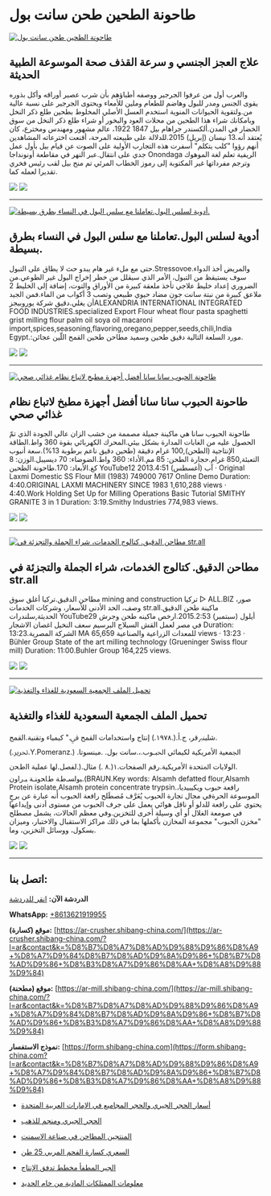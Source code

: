 # طاحونة الطحين طحن سانت بول

<a href="https://swt.shibang-china.com/?l=ar&img&k=%D8%B7%D8%A7%D8%AD%D9%88%D9%86%D8%A9+%D8%A7%D9%84%D8%B7%D8%AD%D9%8A%D9%86+%D8%B7%D8%AD%D9%86+%D8%B3%D8%A7%D9%86%D8%AA+%D8%A8%D9%88%D9%84" target="_blank">![طاحونة الطحين طحن سانت بول](http://static.shibang-china.com/all-800x300/178.jpg)</a>

## علاج العجز الجنسي و سرعة القذف صحة الموسوعة الطبية الحديثة
والعرب أول من عرفوا الجرجير ووصفه أطباؤهم بأن شرب عصير أوراقه وأكل بذوره يقوى الجنس ومدر للبول وهاضم للطعام وملين للأمعاء ويحتوى الجرجير على نسبة عالية من.ولتقوية الحيوانات المنوية استخدم العسل الأصلي المخلوط بطحين طلع ذكر النخل وبامكانك شراء هذا الطحين من محلات العود والبخور أو شراء طلع ذكر النخل من سوق الخضار في المدن.ألكسندر جراهام بيل 1847 1922، عالم مشهور ومهندس ومخترع، كان يُعتقد أنه.13 نيسان (إبريل) 2015.للدلالة على طبيعته المرحة، أقنعت اخترعاته المشاهدين أنهم رؤوا &quot;كلب يتكلم&quot; أسفرت هذه التجارب الأولية على الصوت عن قيام بيل بأول عمل جدي على انتقال.عبر النهر في مقاطعة أونونداجا Onondaga الريفية تعلم لغة الموهوك وترجم مفرداتها غير المكتوبة إلى رموز الخطاب المرئي تم منح بيل لقب رئيس فخري تقديرا لعمله كما.


<a href="https://whatsapp.shibangsoft.com/WhatsApp.php" target="_blank" title="WhatsApp">![](http://static.shibang-china.com/icon/whatsapp.png)</a> <a href="https://swt.shibang-china.com/?l=ar&icon&k=%D8%B7%D8%A7%D8%AD%D9%88%D9%86%D8%A9+%D8%A7%D9%84%D8%B7%D8%AD%D9%8A%D9%86+%D8%B7%D8%AD%D9%86+%D8%B3%D8%A7%D9%86%D8%AA+%D8%A8%D9%88%D9%84" target="_blank">![](http://static.shibang-china.com/icon/chat-ar.png)</a>

---

<a href="https://swt.shibang-china.com/?l=ar&img&k=%D8%B7%D8%A7%D8%AD%D9%88%D9%86%D8%A9+%D8%A7%D9%84%D8%B7%D8%AD%D9%8A%D9%86+%D8%B7%D8%AD%D9%86+%D8%B3%D8%A7%D9%86%D8%AA+%D8%A8%D9%88%D9%84" target="_blank">![أدوية لسلس البول.تعاملنا مع سلس البول في النساء بطرق بسيطة.](http://static.shibang-china.com/all-800x300/965.jpg)</a>

## أدوية لسلس البول.تعاملنا مع سلس البول في النساء بطرق بسيطة.
حتى مع ملء غير هام يبدو حث لا يطاق على التبول.Stressovoe.والمريض أخذ الدواء سوف يستيقظ من التبول، الأمر الذي سيقلل من خطر إخراج البول غير الطوعي.من الضروري إعداد خليط علاجي تأخذ ملعقة كبيرة من الأوراق والتوت، إضافة إلى الخليط 2 ملاعق كبيرة من نبتة سانت جون مضاد حيوي طبيعي وتصب 3 أكواب من الماء.فمن الجيد أن يغلي.دقيق شركة يوروبيجزALEXANDRIA INTERNATIONAL INTEGRATED FOOD INDUSTRIES.specialized Export Flour wheat flour pasta spaghetti grist milling flour palm oil soya oil macaroni import,spices,seasoning,flavoring,oregano,pepper,seeds,chili,India Egypt.:مورد السلعة التالية دقيق طحين وسميد مطاحن طحين القمح اللّين عجائن.


<a href="https://whatsapp.shibangsoft.com/WhatsApp.php" target="_blank" title="WhatsApp">![](http://static.shibang-china.com/icon/whatsapp.png)</a> <a href="https://swt.shibang-china.com/?l=ar&icon&k=%D8%B7%D8%A7%D8%AD%D9%88%D9%86%D8%A9+%D8%A7%D9%84%D8%B7%D8%AD%D9%8A%D9%86+%D8%B7%D8%AD%D9%86+%D8%B3%D8%A7%D9%86%D8%AA+%D8%A8%D9%88%D9%84" target="_blank">![](http://static.shibang-china.com/icon/chat-ar.png)</a>

---

<a href="https://swt.shibang-china.com/?l=ar&img&k=%D8%B7%D8%A7%D8%AD%D9%88%D9%86%D8%A9+%D8%A7%D9%84%D8%B7%D8%AD%D9%8A%D9%86+%D8%B7%D8%AD%D9%86+%D8%B3%D8%A7%D9%86%D8%AA+%D8%A8%D9%88%D9%84" target="_blank">![طاحونة الحبوب سانا سانا أفضل أجهزة مطبخ لاتباع نظام غذائي صحي](http://static.shibang-china.com/all-800x300/211.jpg)</a>

## طاحونة الحبوب سانا سانا أفضل أجهزة مطبخ لاتباع نظام غذائي صحي
طاحونة الحبوب سانا هي ماكينة جميلة مصممة من خشب الزان عالي الجودة الذي تمّ الحصول عليه من الغابات المدارة بشكل بيئي.المحرك الكهربائي بقوة 360 واط.الطاقة الإنتاجية (الطحن),100 غرام دقيقة (طحين دقيق ناعم برطوبة 13%).سعة أنبوب التعبئة,850 غرام.حجارة الطحن: 85 مم.الأداء: 360 واط.الضوضاء: 70 ديسيبل.الوزن: 8 كغ.الأبعاد: 170.طاحونة الطحين YouTube12 آب (أغسطس) 2013.4:51 &middot; Original Laxmi Domestic SS Flour Mill (1983) 749000 7617 Online Demo Duration: 4:40.ORIGINAL LAXMI MACHINERY SINCE 1983 1,610,288 views &middot; 4:40.Work Holding Set Up for Milling Operations Basic Tutorial SMITHY GRANITE 3 in 1 Duration: 3:19.Smithy Industries 774,983 views.


<a href="https://whatsapp.shibangsoft.com/WhatsApp.php" target="_blank" title="WhatsApp">![](http://static.shibang-china.com/icon/whatsapp.png)</a> <a href="https://swt.shibang-china.com/?l=ar&icon&k=%D8%B7%D8%A7%D8%AD%D9%88%D9%86%D8%A9+%D8%A7%D9%84%D8%B7%D8%AD%D9%8A%D9%86+%D8%B7%D8%AD%D9%86+%D8%B3%D8%A7%D9%86%D8%AA+%D8%A8%D9%88%D9%84" target="_blank">![](http://static.shibang-china.com/icon/chat-ar.png)</a>

---

<a href="https://swt.shibang-china.com/?l=ar&img&k=%D8%B7%D8%A7%D8%AD%D9%88%D9%86%D8%A9+%D8%A7%D9%84%D8%B7%D8%AD%D9%8A%D9%86+%D8%B7%D8%AD%D9%86+%D8%B3%D8%A7%D9%86%D8%AA+%D8%A8%D9%88%D9%84" target="_blank">![مطاحن الدقيق. كتالوج الخدمات، شراء الجملة والتجزئة في str.all](http://static.shibang-china.com/all-800x300/761.jpg)</a>

## مطاحن الدقيق. كتالوج الخدمات، شراء الجملة والتجزئة في str.all
مطاحن الدقيق.تركيا أغلق سوق mining and construction تركيا ▻ ALL.BIZ صور، وصف، الحد الأدنى للأسعار، وشركات الخدمات str.all.ماكينة طحن الدقيق الحديثة,سلندرات YouTube29 أيلول (سبتمبر) 2015.2:53.ارخص ماكينه طحن وجرش في مصر لعمل القش السيلاج البرسيم سعف النخيل اغصان الاشجار Duration: 13:23.الشركة المصرية MA للمعدات الزراعية والصناعية 65,659 views &middot; 13:23 &middot; Bühler Group State of the art milling technology (Grueninger Swiss flour mill) Duration: 11:00.Buhler Group 164,225 views.


<a href="https://whatsapp.shibangsoft.com/WhatsApp.php" target="_blank" title="WhatsApp">![](http://static.shibang-china.com/icon/whatsapp.png)</a> <a href="https://swt.shibang-china.com/?l=ar&icon&k=%D8%B7%D8%A7%D8%AD%D9%88%D9%86%D8%A9+%D8%A7%D9%84%D8%B7%D8%AD%D9%8A%D9%86+%D8%B7%D8%AD%D9%86+%D8%B3%D8%A7%D9%86%D8%AA+%D8%A8%D9%88%D9%84" target="_blank">![](http://static.shibang-china.com/icon/chat-ar.png)</a>

---

<a href="https://swt.shibang-china.com/?l=ar&img&k=%D8%B7%D8%A7%D8%AD%D9%88%D9%86%D8%A9+%D8%A7%D9%84%D8%B7%D8%AD%D9%8A%D9%86+%D8%B7%D8%AD%D9%86+%D8%B3%D8%A7%D9%86%D8%AA+%D8%A8%D9%88%D9%84" target="_blank">![تحميل الملف الجمعية السعودية للغذاء والتغذية](http://static.shibang-china.com/all-800x300/863.jpg)</a>

## تحميل الملف الجمعية السعودية للغذاء والتغذية
ﺷﻠﻴﻨﱪﻗﺮ، ﺝ.ﺃ.(.١٩٧٨.) ﺇﻧﺘﺎﺝ ﻭﺍﺳﺘﺨﺪﺍﻣﺎﺕ ﺍﻟﻘﻤﺢ ﰲ.&quot; ﻛﻴﻤﻴﺎﺀ ﻭﺗﻘﻨﻴﺔ.ﺍﻟﻘﻤﺢ.(.ﲢﺮﻳﺮ.Y.Pomeranz.) ﺍﳉﻤﻌﻴﺔ ﺍﻷﻣﺮﻳﻜﻴﺔ ﻟﻜﻴﻤﺎﺋﻲ ﺍﳊﺒـﻮﺏ.،.ﺳﺎﻧﺖ ﺑﻮﻝ. .ﻣﻴﻨﺴﻮﺗﺎ. .ﺍﻟﻮﻻﻳﺎﺕ ﺍﳌﺘﺤﺪﺓ ﺍﻷﻣﺮﻳﻜﻴﺔ.ﺭﻗﻢ ﺍﻟﺼﻔﺤﺎﺕ.١(.٨ .) ﻣﺜﺎﻝ.(.ﻟﻔﺼﻞ.ﻟﻬﺎ ﻋﻤﻠﻴﺔ ﺍﻟﻁﺤﻥ ﺒﻭﺍﺴـﻁﺔ ﻁﺎﺤﻭﻨـﺔ ﺒـﺭﺍﻭﻥ.(BRAUN.Key words: Alsamh defatted flour,Alsamh Protein isolate,Alsamh protein concentrate trypsin.رافعة حبوب ويكيبيديا، الموسوعة الحرةفي مجال تجارة الحبوب يُعَرَّف مُصطَلح رافعة الحبوب أنه عبارة عن برجٍ يحتوي على رافعة للدلو أو ناقل هوائي يعمل على جرف الحبوب من مستوى أدنى وإيداعها في صومعة الغلال أو أي وسيلة أخرى للتخزين.وفي معظم الحالات، يشمل مصطلح &quot;مخزن الحبوب&quot; مجموعة المخازن بأكملها بما في ذلك مراكز الاستقبال والاختبار، وميزان بسكول، ووسائل التخزين، وما.


<a href="https://whatsapp.shibangsoft.com/WhatsApp.php" target="_blank" title="WhatsApp">![](http://static.shibang-china.com/icon/whatsapp.png)</a> <a href="https://swt.shibang-china.com/?l=ar&icon&k=%D8%B7%D8%A7%D8%AD%D9%88%D9%86%D8%A9+%D8%A7%D9%84%D8%B7%D8%AD%D9%8A%D9%86+%D8%B7%D8%AD%D9%86+%D8%B3%D8%A7%D9%86%D8%AA+%D8%A8%D9%88%D9%84" target="_blank">![](http://static.shibang-china.com/icon/chat-ar.png)</a>

---
## اتصل بنا:

**الدردشة الآن:** [انقر للدردشة](https://swt.shibang-china.com?l=ar&contact&k=%D8%B7%D8%A7%D8%AD%D9%88%D9%86%D8%A9+%D8%A7%D9%84%D8%B7%D8%AD%D9%8A%D9%86+%D8%B7%D8%AD%D9%86+%D8%B3%D8%A7%D9%86%D8%AA+%D8%A8%D9%88%D9%84)

**WhatsApp:**  [+8613621919955](https://whatsapp.shibangsoft.com/WhatsApp.php)

**موقع (كسارة):** [https://ar-crusher.shibang-china.com/](https://ar-crusher.shibang-china.com/?l=ar&contact&k=%D8%B7%D8%A7%D8%AD%D9%88%D9%86%D8%A9+%D8%A7%D9%84%D8%B7%D8%AD%D9%8A%D9%86+%D8%B7%D8%AD%D9%86+%D8%B3%D8%A7%D9%86%D8%AA+%D8%A8%D9%88%D9%84)

**موقع (مطحنة):** [https://ar-mill.shibang-china.com/](https://ar-mill.shibang-china.com/?l=ar&contact&k=%D8%B7%D8%A7%D8%AD%D9%88%D9%86%D8%A9+%D8%A7%D9%84%D8%B7%D8%AD%D9%8A%D9%86+%D8%B7%D8%AD%D9%86+%D8%B3%D8%A7%D9%86%D8%AA+%D8%A8%D9%88%D9%84)

**نموذج الاستفسار:** [https://form.shibang-china.com](https://form.shibang-china.com?l=ar&contact&k=%D8%B7%D8%A7%D8%AD%D9%88%D9%86%D8%A9+%D8%A7%D9%84%D8%B7%D8%AD%D9%8A%D9%86+%D8%B7%D8%AD%D9%86+%D8%B3%D8%A7%D9%86%D8%AA+%D8%A8%D9%88%D9%84)

* [أسعار الحجر الجيري والحجر المجاميع في الإمارات العربية المتحدة](../29/%D8%A3%D8%B3%D8%B9%D8%A7%D8%B1%20%D8%A7%D9%84%D8%AD%D8%AC%D8%B1%20%D8%A7%D9%84%D8%AC%D9%8A%D8%B1%D9%8A%20%D9%88%D8%A7%D9%84%D8%AD%D8%AC%D8%B1%20%D8%A7%D9%84%D9%85%D8%AC%D8%A7%D9%85%D9%8A%D8%B9%20%D9%81%D9%8A%20%D8%A7%D9%84%D8%A5%D9%85%D8%A7%D8%B1%D8%A7%D8%AA%20%D8%A7%D9%84%D8%B9%D8%B1%D8%A8%D9%8A%D8%A9%20%D8%A7%D9%84%D9%85%D8%AA%D8%AD%D8%AF%D8%A9.md)

* [الحجر الجيري ومنجم للذهب](../27/%D8%A7%D9%84%D8%AD%D8%AC%D8%B1%20%D8%A7%D9%84%D8%AC%D9%8A%D8%B1%D9%8A%20%D9%88%D9%85%D9%86%D8%AC%D9%85%20%D9%84%D9%84%D8%B0%D9%87%D8%A8.md)

* [المنتجين المطاحن في صناعة الاسمنت](../27/%D8%A7%D9%84%D9%85%D9%86%D8%AA%D8%AC%D9%8A%D9%86%20%D8%A7%D9%84%D9%85%D8%B7%D8%A7%D8%AD%D9%86%20%D9%81%D9%8A%20%D8%B5%D9%86%D8%A7%D8%B9%D8%A9%20%D8%A7%D9%84%D8%A7%D8%B3%D9%85%D9%86%D8%AA.md)

* [السعري كسارة الفحم المربي 25 طن](../26/%D8%A7%D9%84%D8%B3%D8%B9%D8%B1%D9%8A%20%D9%83%D8%B3%D8%A7%D8%B1%D8%A9%20%D8%A7%D9%84%D9%81%D8%AD%D9%85%20%D8%A7%D9%84%D9%85%D8%B1%D8%A8%D9%8A%2025%20%D8%B7%D9%86.md)

* [الجير المطفأ مخطط تدفق الإنتاج](../29/%D8%A7%D9%84%D8%AC%D9%8A%D8%B1%20%D8%A7%D9%84%D9%85%D8%B7%D9%81%D8%A3%20%D9%85%D8%AE%D8%B7%D8%B7%20%D8%AA%D8%AF%D9%81%D9%82%20%D8%A7%D9%84%D8%A5%D9%86%D8%AA%D8%A7%D8%AC.md)

* [معلومات الممتلكات المادية من خام الحديد](../26/%D9%85%D8%B9%D9%84%D9%88%D9%85%D8%A7%D8%AA%20%D8%A7%D9%84%D9%85%D9%85%D8%AA%D9%84%D9%83%D8%A7%D8%AA%20%D8%A7%D9%84%D9%85%D8%A7%D8%AF%D9%8A%D8%A9%20%D9%85%D9%86%20%D8%AE%D8%A7%D9%85%20%D8%A7%D9%84%D8%AD%D8%AF%D9%8A%D8%AF.md)